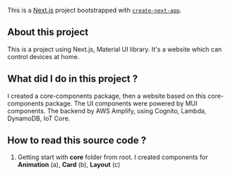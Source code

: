 This is a [Next.js](https://nextjs.org/) project bootstrapped with [`create-next-app`](https://github.com/vercel/next.js/tree/canary/packages/create-next-app).

## About this project
This is a project using Next.js, Material UI library. It's a website which can control devices at home.

## What did I do in this project ?
I created a core-components package, then a website based on this core-components package.
The UI components were powered by MUI components.
The backend by AWS Amplify, using Cognito, Lambda, DynamoDB, IoT Core.

## How to read this source code ?
1. Getting start with **core** folder from root. I created components for **Animation** (a), **Card** (b), **Layout** (c)
